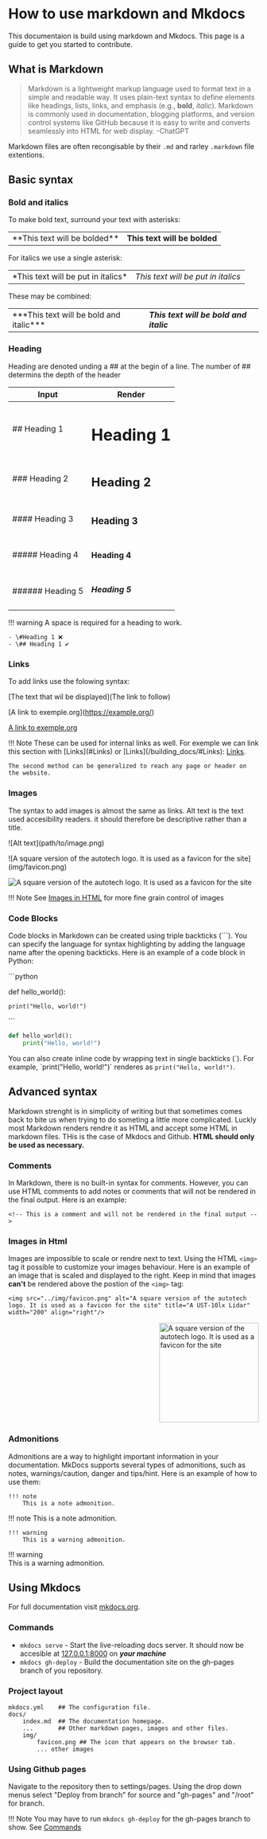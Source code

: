 
# How to use markdown and Mkdocs

This documentaion is build using markdown and Mkdocs. This page is a guide to get you started to contribute.

## What is Markdown

> Markdown is a lightweight markup language used to format text in a simple and readable way. It uses plain-text syntax to define elements like headings, lists, links, and emphasis (e.g., **bold**, *italic*). Markdown is commonly used in documentation, blogging platforms, and version control systems like GitHub because it is easy to write and converts seamlessly into HTML for web display. -ChatGPT

Markdown files are often recongisable by their `.md` and rarley `.markdown` file extentions.

## Basic syntax

### Bold and italics 

To make bold text, surround your text with asterisks:
<table>
    <tr>
        <td>**This text will be bolded**</td>
        <td><b>This text will be bolded</b></td>
    </tr>
</table>

For italics we use a single asterisk:
<table>
    <tr>
        <td>*This text will be put in italics*</td>
        <td><i>This text will be put in italics</i></td>
    </tr>
</table>

These may be combined:
<table>
    <tr>
        <td>***This text will be bold and italic***</td>
        <td><b><i>This text will be bold and italic</i></b></td>
    </tr>
</table>

### Heading

Heading are denoted unding a ## at the begin of a line. The number of ## determins the depth of the header

| Input            | Render                   |
|------------------|------------------        |
| ## Heading 1      | <h1> Heading 1  </h1>    |
| ### Heading 2     | <h2> Heading 2  </h2>    |
| #### Heading 3    | <h3> Heading 3  </h3>    |
| ##### Heading 4   | <h4> Heading 4  </h4>    |
| ###### Heading 5  | <h5> Heading 5  </h5>    |

!!! warning 
    A space is required for a heading to work. 

    - \#Heading 1 ❌ 
    - \## Heading 1 ✔️

### Links

To add links use the folowing syntax:

\[The text that wil be displayed](The link to follow)

\[A link to exemple.org](https://example.org/)

[A link to exemple.org](https://example.org/)

!!! Note
    These can be used for internal links as well. For exemple we can link this section with \[Links](#Links) or \[Links](/building_docs/#Links): [Links](#links).

    The second method can be generalized to reach any page or header on the website.

### Images 

The syntax to add images is almost the same as links. Alt text is the text used accesibility readers. it should therefore be descriptive rather than a title.

\!\[Alt text](path/to/image.png)

\!\[A square version of the autotech logo. It is used as a favicon for the site](img/favicon.png)

![A square version of the autotech logo. It is used as a favicon for the site](img/favicon.png)

!!! Note
    See [Images in HTML](#images-in-html) for more fine grain control of images

### Code Blocks

Code blocks in Markdown can be created using triple backticks (\`\`\`). You can specify the language for syntax highlighting by adding the language name after the opening backticks. Here is an example of a code block in Python:

\`\`\`python

def hello_world():

    print("Hello, world!")

\`\`\`

```python
def hello_world():
    print("Hello, world!")
```

You can also create inline code by wrapping text in single backticks (\`). For example, \`print("Hello, world!")\` renderes as `print("Hello, world!")`.


## Advanced syntax

Markdown strenght is in simplicity of writing but that sometimes comes back to bite us when trying to do someting a little more complicated. Luckly most Markdown renders rendre it as HTML and accept some HTML in markdown files. THis is the case of Mkdocs and Github. **HTML should only be used as necessary.**

### Comments

In Markdown, there is no built-in syntax for comments. However, you can use HTML comments to add notes or comments that will not be rendered in the final output. Here is an example:

```
<!-- This is a comment and will not be rendered in the final output -->
```

### Images in Html

Images are impossible to scale or rendre next to text. Using the HTML `<img>` tag it possible to customize your images behaviour. Here is an example of an image that is scaled and displayed to the right. Keep in mind that images **can't** be rendered above the postion of the `<img>` tag:

```
<img src="../img/favicon.png" alt="A square version of the autotech logo. It is used as a favicon for the site" title="A UST-10lx Lidar" width="200" align="right"/>
```

<img src="../img/favicon.png" alt="A square version of the autotech logo. It is used as a favicon for the site" title="A UST-10lx Lidar" width="200" align="right"/>

<div style="clear: both;"></div> <!-- ensure no overlap with next element -->

### Admonitions

Admonitions are a way to highlight important information in your documentation. MkDocs supports several types of admonitions, such as notes, warnings/caution, danger and tips/hint. Here is an example of how to use them:

```
!!! note
    This is a note admonition.
```
!!! note
    This is a note admonition.

```
!!! warning
    This is a warning admonition.
```
!!! warning   
    This is a warning admonition.


## Using Mkdocs

For full documentation visit [mkdocs.org](https://www.mkdocs.org).

### Commands

* `mkdocs serve` - Start the live-reloading docs server. It should now be accesible at [127.0.0.1:8000](http://127.0.0.1:8000/) on ***your machine***
* `mkdocs gh-deploy` - Build the documentation site on the gh-pages branch of you repository.

### Project layout

    mkdocs.yml    ## The configuration file.
    docs/
        index.md  ## The documentation homepage.
        ...       ## Other markdown pages, images and other files.
        img/
            favicon.png ## The icon that appears on the browser tab.
            ... other images

### Using Github pages

Navigate to the repository then to settings/pages. Using the drop down menus select "Deploy from branch" for source and "gh-pages" and "/root" for branch.

!!! Note
    You may have to run `mkdocs gh-deploy` for the gh-pages branch to show. See [Commands](#commands)

